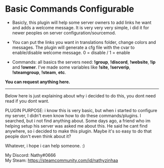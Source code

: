 # Basic Commands Configurable
* Basicly, this plugin will help some server owners to add links he want and adds a welcome message. It is very very very simple, i did it for newer peoples on server configuration/sourcemod.

* You can put the links you want in translations folder, change colors and messages.
The plugin will generate a cfg file with the cvar to enable/disable welcome message. 0 = disable / 1 = enable

* Commands: all basics the servers need: **!group**, **!discord**, **!website**, **!ip** and **!owner**. I've made some variables like **!site**, **!serverip**, **!steamgroup**, **!steam**, **etc**.  

**You can request anything here.**

***

Below here is just explaining about why i decided to do this, you dont need read if you dont want.


PLUGIN PURPOSE: i know this is very basic, but when i started to configure my server, I didn't even know how to do these commands/plugins. I searched, but i not find anything about. Some days ago, a friend who im helping setup his server was asked me about this. He said he cant find anywhere, so i decided to make this plugin.
Maybe it's so easy to do that people don't even think about it?

Whatever, i hope i can help someone. :)

My Discord: Nathy#0666  
My Steam: https://steamcommunity.com/id/nathyzinhaa  
